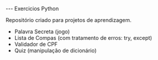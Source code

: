 --- Exercicios Python 

Repositório criado para projetos de aprendizagem.

- Palavra Secreta (jogo)
- Lista de Compas (com tratamento de erros: try, except)
- Validador de CPF
- Quiz (manipulação de dicionário)
